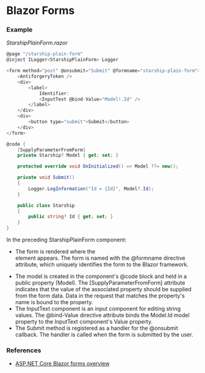 # Blazor Forms

### Example

_StarshipPlainForm.razor_
```c#
@page "/starship-plain-form"
@inject ILogger<StarshipPlainForm> Logger

<form method="post" @onsubmit="Submit" @formname="starship-plain-form">
    <AntiforgeryToken />
    <div>
        <label>
            Identifier: 
            <InputText @bind-Value="Model!.Id" />
        </label>
    </div>
    <div>
        <button type="submit">Submit</button>
    </div>
</form>

@code {
    [SupplyParameterFromForm]
    private Starship? Model { get; set; }

    protected override void OnInitialized() => Model ??= new();

    private void Submit()
    {
        Logger.LogInformation("Id = {Id}", Model?.Id);
    }

    public class Starship
    {
        public string? Id { get; set; }
    }
}
```

In the preceding StarshipPlainForm component:

- The form is rendered where the <form> element appears. The form is named with the @formname directive attribute, which uniquely identifies the form to the Blazor framework.
- The model is created in the component's @code block and held in a public property (Model). The [SupplyParameterFromForm] attribute indicates that the value of the associated property should be supplied from the form data. Data in the request that matches the property's name is bound to the property.
- The InputText component is an input component for editing string values. The @bind-Value directive attribute binds the Model.Id model property to the InputText component's Value property.
- The Submit method is registered as a handler for the @onsubmit callback. The handler is called when the form is submitted by the user.


### References
- [ASP.NET Core Blazor forms overview](https://learn.microsoft.com/en-us/aspnet/core/blazor/forms/?view=aspnetcore-8.0)